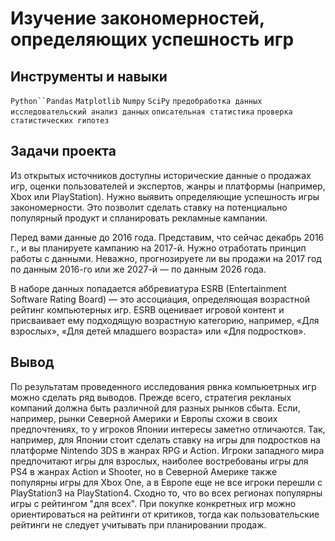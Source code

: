 # Изучение закономерностей, определяющих успешность игр
## Инструменты и навыки
`Python``Pandas` `Matplotlib` `Numpy` `SciPy` `предобработка данных` `исследовательский анализ данных` `описательная статистика` `проверка статистических гипотез` 
## Задачи проекта
Из открытых источников доступны исторические данные о продажах игр, оценки пользователей и экспертов, жанры и платформы (например, Xbox или PlayStation). Нужно выявить определяющие успешность игры закономерности. Это позволит сделать ставку на потенциально популярный продукт и спланировать рекламные кампании.

Перед вами данные до 2016 года. Представим, что сейчас декабрь 2016 г., и вы планируете кампанию на 2017-й. Нужно отработать принцип работы с данными. Неважно, прогнозируете ли вы продажи на 2017 год по данным 2016-го или же 2027-й — по данным 2026 года.

В наборе данных попадается аббревиатура ESRB (Entertainment Software Rating Board) — это ассоциация, определяющая возрастной рейтинг компьютерных игр. ESRB оценивает игровой контент и присваивает ему подходящую возрастную категорию, например, «Для взрослых», «Для детей младшего возраста» или «Для подростков».
## Вывод
По результатам проведенного исследования рвнка компьюетрных игр можно сделать ряд выводов. Прежде всего, стратегия рекланых компаний должна быть различной для разных рынков сбыта. Если, например, рынки Северной Америки и Европы схожи в своих предпочтениях, то у игроков Японии интересы заметно отличаются. Так, например, для Японии стоит сделать ставку на игры для подростков на платформе Nintendo 3DS в жанрах RPG и Action. Игроки западного мира предпочитают игры для взрослых, наиболее востребованы игры для PS4 в жанрах Action и Shooter, но в Северной Америке также популярны игры для Xbox One, а в Европе еще не все игроки перешли с PlayStation3 на PlayStation4. Сходно то, что во всех регионах популярны игры с рейтингом "для всех". При покупке конкретных игр можно ориентироваться на рейтинги от критиков, тогда как пользовательские рейтинги не следует учитывать при планировании продаж.
